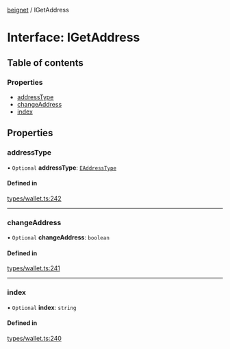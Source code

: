 [beignet](../README.md) / IGetAddress

# Interface: IGetAddress

## Table of contents

### Properties

- [addressType](IGetAddress.md#addresstype)
- [changeAddress](IGetAddress.md#changeaddress)
- [index](IGetAddress.md#index)

## Properties

### addressType

• `Optional` **addressType**: [`EAddressType`](../enums/EAddressType.md)

#### Defined in

[types/wallet.ts:242](https://github.com/synonymdev/beignet/blob/3144d66/src/types/wallet.ts#L242)

___

### changeAddress

• `Optional` **changeAddress**: `boolean`

#### Defined in

[types/wallet.ts:241](https://github.com/synonymdev/beignet/blob/3144d66/src/types/wallet.ts#L241)

___

### index

• `Optional` **index**: `string`

#### Defined in

[types/wallet.ts:240](https://github.com/synonymdev/beignet/blob/3144d66/src/types/wallet.ts#L240)
